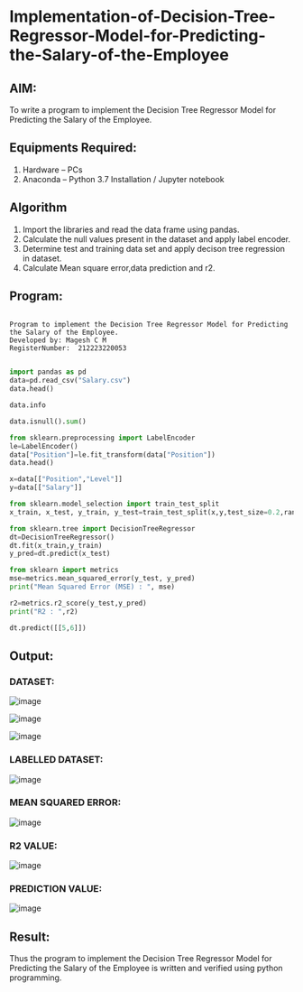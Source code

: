 # Implementation-of-Decision-Tree-Regressor-Model-for-Predicting-the-Salary-of-the-Employee

## AIM:
To write a program to implement the Decision Tree Regressor Model for Predicting the Salary of the Employee.

## Equipments Required:
1. Hardware – PCs
2. Anaconda – Python 3.7 Installation / Jupyter notebook

## Algorithm
1. Import the libraries and read the data frame using pandas.
2. Calculate the null values present in the dataset and apply label encoder.
3. Determine test and training data set and apply decison tree regression in dataset.
4. Calculate Mean square error,data prediction and r2.

## Program:
```

Program to implement the Decision Tree Regressor Model for Predicting the Salary of the Employee.
Developed by: Magesh C M
RegisterNumber:  212223220053

```

```python

import pandas as pd
data=pd.read_csv("Salary.csv")
data.head()

data.info

data.isnull().sum()

from sklearn.preprocessing import LabelEncoder
le=LabelEncoder()
data["Position"]=le.fit_transform(data["Position"])
data.head()

x=data[["Position","Level"]]
y=data[["Salary"]]

from sklearn.model_selection import train_test_split
x_train, x_test, y_train, y_test=train_test_split(x,y,test_size=0.2,random_state=2)

from sklearn.tree import DecisionTreeRegressor
dt=DecisionTreeRegressor()
dt.fit(x_train,y_train)
y_pred=dt.predict(x_test)

from sklearn import metrics
mse=metrics.mean_squared_error(y_test, y_pred)
print("Mean Squared Error (MSE) : ", mse)

r2=metrics.r2_score(y_test,y_pred)
print("R2 : ",r2)

dt.predict([[5,6]])

```

## Output:

### DATASET:

![image](https://github.com/user-attachments/assets/89b4d782-beea-4644-bb8b-c69b58ca19da)

![image](https://github.com/user-attachments/assets/1d3f425d-ef90-47ef-8a97-2a1033878a3c)

![image](https://github.com/user-attachments/assets/8d2db0af-3e82-4b59-9c7f-466b962e290e)


### LABELLED DATASET:

![image](https://github.com/user-attachments/assets/c180d9f6-dc20-48c3-98f3-efbccae1c648)

### MEAN SQUARED ERROR:

![image](https://github.com/user-attachments/assets/1d5e1976-d1f3-49a2-8ab9-3650076c14c6)


### R2 VALUE:
![image](https://github.com/user-attachments/assets/079ac528-54d1-4c94-a33a-bba053473fe0)

### PREDICTION VALUE:
![image](https://github.com/user-attachments/assets/fad2d24a-976f-4e74-b90a-829059022964)


## Result:
Thus the program to implement the Decision Tree Regressor Model for Predicting the Salary of the Employee is written and verified using python programming.
